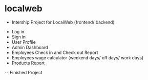 # localweb

* Intership Project for LocalWeb (frontend/ backend)

- Log in 
- Sign in 
- User Profile 
- Admin Dashboard
- Employees Check in and Check out Report
- Employees wage calculator (weekend days/ off days/ work days)
- Products Report

-- Finished Project
